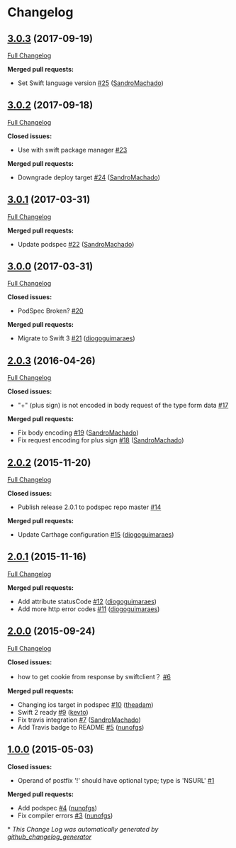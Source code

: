 # Changelog

## [3.0.3](https://github.com/theadam/SwiftClient/tree/3.0.3) (2017-09-19)
[Full Changelog](https://github.com/theadam/SwiftClient/compare/3.0.2...3.0.3)

**Merged pull requests:**

- Set Swift language version [\#25](https://github.com/theadam/SwiftClient/pull/25) ([SandroMachado](https://github.com/SandroMachado))

## [3.0.2](https://github.com/theadam/SwiftClient/tree/3.0.2) (2017-09-18)
[Full Changelog](https://github.com/theadam/SwiftClient/compare/3.0.1...3.0.2)

**Closed issues:**

- Use with swift package manager [\#23](https://github.com/theadam/SwiftClient/issues/23)

**Merged pull requests:**

- Downgrade deploy target [\#24](https://github.com/theadam/SwiftClient/pull/24) ([SandroMachado](https://github.com/SandroMachado))

## [3.0.1](https://github.com/theadam/SwiftClient/tree/3.0.1) (2017-03-31)
[Full Changelog](https://github.com/theadam/SwiftClient/compare/3.0.0...3.0.1)

**Merged pull requests:**

- Update podspec [\#22](https://github.com/theadam/SwiftClient/pull/22) ([SandroMachado](https://github.com/SandroMachado))

## [3.0.0](https://github.com/theadam/SwiftClient/tree/3.0.0) (2017-03-31)
[Full Changelog](https://github.com/theadam/SwiftClient/compare/2.0.3...3.0.0)

**Closed issues:**

- PodSpec Broken? [\#20](https://github.com/theadam/SwiftClient/issues/20)

**Merged pull requests:**

- Migrate to Swift 3 [\#21](https://github.com/theadam/SwiftClient/pull/21) ([diogoguimaraes](https://github.com/diogoguimaraes))

## [2.0.3](https://github.com/theadam/SwiftClient/tree/2.0.3) (2016-04-26)
[Full Changelog](https://github.com/theadam/SwiftClient/compare/2.0.2...2.0.3)

**Closed issues:**

- "+" \(plus sign\) is not encoded in body request of the type form data [\#17](https://github.com/theadam/SwiftClient/issues/17)

**Merged pull requests:**

- Fix body encoding [\#19](https://github.com/theadam/SwiftClient/pull/19) ([SandroMachado](https://github.com/SandroMachado))
- Fix request encoding for plus sign [\#18](https://github.com/theadam/SwiftClient/pull/18) ([SandroMachado](https://github.com/SandroMachado))

## [2.0.2](https://github.com/theadam/SwiftClient/tree/2.0.2) (2015-11-20)
[Full Changelog](https://github.com/theadam/SwiftClient/compare/2.0.1...2.0.2)

**Closed issues:**

- Publish release 2.0.1 to podspec repo master [\#14](https://github.com/theadam/SwiftClient/issues/14)

**Merged pull requests:**

- Update Carthage configuration [\#15](https://github.com/theadam/SwiftClient/pull/15) ([diogoguimaraes](https://github.com/diogoguimaraes))

## [2.0.1](https://github.com/theadam/SwiftClient/tree/2.0.1) (2015-11-16)
[Full Changelog](https://github.com/theadam/SwiftClient/compare/2.0.0...2.0.1)

**Merged pull requests:**

- Add attribute statusCode [\#12](https://github.com/theadam/SwiftClient/pull/12) ([diogoguimaraes](https://github.com/diogoguimaraes))
- Add more http error codes [\#11](https://github.com/theadam/SwiftClient/pull/11) ([diogoguimaraes](https://github.com/diogoguimaraes))

## [2.0.0](https://github.com/theadam/SwiftClient/tree/2.0.0) (2015-09-24)
[Full Changelog](https://github.com/theadam/SwiftClient/compare/1.0.0...2.0.0)

**Closed issues:**

- how to get cookie from response by swiftclient？ [\#6](https://github.com/theadam/SwiftClient/issues/6)

**Merged pull requests:**

- Changing ios target in podspec [\#10](https://github.com/theadam/SwiftClient/pull/10) ([theadam](https://github.com/theadam))
- Swift 2 ready [\#9](https://github.com/theadam/SwiftClient/pull/9) ([kevto](https://github.com/kevto))
- Fix travis integration [\#7](https://github.com/theadam/SwiftClient/pull/7) ([SandroMachado](https://github.com/SandroMachado))
- Add Travis badge to README [\#5](https://github.com/theadam/SwiftClient/pull/5) ([nunofgs](https://github.com/nunofgs))

## [1.0.0](https://github.com/theadam/SwiftClient/tree/1.0.0) (2015-05-03)
**Closed issues:**

- Operand of postfix '!' should have optional type; type is 'NSURL' [\#1](https://github.com/theadam/SwiftClient/issues/1)

**Merged pull requests:**

- Add podspec [\#4](https://github.com/theadam/SwiftClient/pull/4) ([nunofgs](https://github.com/nunofgs))
- Fix compiler errors [\#3](https://github.com/theadam/SwiftClient/pull/3) ([nunofgs](https://github.com/nunofgs))



\* *This Change Log was automatically generated by [github_changelog_generator](https://github.com/skywinder/Github-Changelog-Generator)*